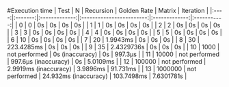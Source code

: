 #Execution time
| Test | N       | Recursion     | Golden Rate              | Matrix        | Iteration   |
|:----:|:-------:|:-------------:|:------------------------:|:-------------:|:-----------:|
| 0    | 0       | 0s            | 0s                       | 0s            | 0s          |
| 1    | 1       | 0s            | 0s                       | 0s            | 0s          |
| 2    | 2       | 0s            | 0s                       | 0s            | 0s          |
| 3    | 3       | 0s            | 0s                       | 0s            | 0s          |
| 4    | 4       | 0s            | 0s                       | 0s            | 0s          |
| 5    | 5       | 0s            | 0s                       | 0s            | 0s          |
| 6    | 10      | 0s            | 0s                       | 0s            | 0s          |
| 7    | 20      | 1\.9943ms     | 0s                       | 0s            | 0s          |
| 8    | 30      | 223\.4285ms   | 0s                       | 0s            | 0s          |
| 9    | 35      | 2\.4329736s   | 0s                       | 0s            | 0s          |
| 10   | 1000    | not performed | 0s \(inaccuracy\)        | 0s            | 997\.3µs    |
| 11   | 10000   | not performed | 997\.6µs \(inaccuracy\)  | 0s            | 5\.0109ms   |
| 12   | 100000  | not performed | 2\.9919ms \(inaccuracy\) | 3\.9896ms     | 91\.731ms   |
| 13   | 1000000 | not performed | 24\.932ms \(inaccuracy\) | 103\.7498ms   | 7\.6301781s |
